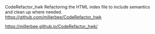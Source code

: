  CodeRefactor_hwk
 Refactoring the HTML index file to include semantics and clean up where needed.
 https://github.com/millerbee/CodeRefactor_hwk


 https://millerbee.github.io/CodeRefactor_hwk/
